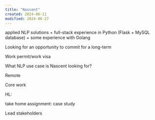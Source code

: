 ```yaml
---
title: "Nascent"
created: 2024-06-11
modified: 2024-06-27
---
```


applied NLP solutions + full-stack experience in Python (Flask + MySQL database) + some experience with Golang

Looking for an opportunity to commit for a long-term

Work permit/work visa

What NLP use case is Nascent looking for?

Remote

Core work

HL:

take home assignment: case study

Lead stakeholders